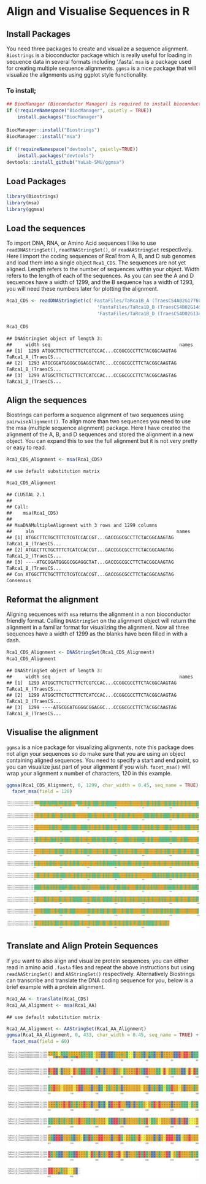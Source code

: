 Align and Visualise Sequences in R
================

## Install Packages

You need three packages to create and visualize a sequence alignment.
`Biostrings` is a bioconductor package which is really useful for
loading in sequence data in several formats including ‘.fasta’. `msa` is
a package used for creating multiple sequence alignments. `ggmsa` is a
nice package that will visualize the alignments using ggplot style
functionality.

### To install;

``` r
## BiocManager (Bioconductor Manager) is required to install bioconductor packages as they are hosted in their own repository not on CRAN.
if (!requireNamespace("BiocManager", quietly = TRUE))
    install.packages("BiocManager")

BiocManager::install("Biostrings")
BiocManager::install("msa")

if (!requireNamespace("devtools", quietly=TRUE))
    install.packages("devtools")
devtools::install_github("YuLab-SMU/ggmsa")
```

## Load Packages

``` r
library(Biostrings)
library(msa)
library(ggmsa)
```

## Load the sequences

To import DNA, RNA, or Amino Acid sequences I like to use
`readDNAStringSet()`, `readRNAStringSet()`, or `readAAStringSet`
respectively. Here I import the coding sequences of Rca1 from A, B, and
D sub genomes and load them into a single object `Rca1_CDS`. The
sequences are not yet aligned. Length refers to the number of sequences
within your object. Width refers to the length of each of the sequences.
As you can see the A and D sequences have a width of 1299, and the B
sequence has a width of 1293, you will need these numbers later for
plotting the alignment.

``` r
Rca1_CDS <- readDNAStringSet(c('FastaFiles/TaRca1B_A (TraesCS4A02G177600.1)_CDS.fasta',
                                 'FastaFiles/TaRca1B_B (TraesCS4B02G140200.2)_CDS.fasta',
                                 'FastaFiles/TaRca1B_D (TraesCS4D02G134900.1)_CDS.fasta'))

Rca1_CDS
```

    ## DNAStringSet object of length 3:
    ##     width seq                                               names               
    ## [1]  1299 ATGGCTTCTGCTTTCTCGTCCAC...CCGGCGCCTTCTACGGCAAGTAG TaRca1_A_(TraesCS...
    ## [2]  1293 ATGCGGATGGGGCGGAGGCTATC...CCGGCGCCTTCTACGGCAAGTAG TaRca1_B_(TraesCS...
    ## [3]  1299 ATGGCTTCTGCTTTCTCATCCAC...CCGGCGCCTTCTACGGCAAGTAG TaRca1_D_(TraesCS...

## Align the sequences

Biostrings can perform a sequence alignment of two sequences using
`pairwiseAlignment()`. To align more than two sequences you need to use
the msa (multiple sequence alignment) package. Here I have created the
alignment of the A, B, and D sequences and stored the alignment in a new
object. You can expand this to see the full alignment but it is not very
pretty or easy to read.

``` r
Rca1_CDS_Alignment <- msa(Rca1_CDS)
```

    ## use default substitution matrix

``` r
Rca1_CDS_Alignment
```

    ## CLUSTAL 2.1  
    ## 
    ## Call:
    ##    msa(Rca1_CDS)
    ## 
    ## MsaDNAMultipleAlignment with 3 rows and 1299 columns
    ##     aln                                                    names
    ## [1] ATGGCTTCTGCTTTCTCGTCCACCGT...GACCGGCGCCTTCTACGGCAAGTAG TaRca1_A_(TraesCS...
    ## [2] ATGGCTTCTGCTTTCTCATCCACCGT...GACCGGCGCCTTCTACGGCAAGTAG TaRca1_D_(TraesCS...
    ## [3] ----ATGCGGATGGGGCGGAGGCTAT...GACCGGCGCCTTCTACGGCAAGTAG TaRca1_B_(TraesCS...
    ## Con ATGGCTTCTGCTTTCTCGTCCACCGT...GACCGGCGCCTTCTACGGCAAGTAG Consensus

## Reformat the alignment

Aligning sequences with `msa` returns the alignment in a non
bioconductor friendly format. Calling `DNAStringSet` on the alignment
object will return the alignment in a familiar format for visualizing
the alignment. Now all three sequences have a width of 1299 as the
blanks have been filled in with a dash.

``` r
Rca1_CDS_Alignment <- DNAStringSet(Rca1_CDS_Alignment)
Rca1_CDS_Alignment
```

    ## DNAStringSet object of length 3:
    ##     width seq                                               names               
    ## [1]  1299 ATGGCTTCTGCTTTCTCGTCCAC...CCGGCGCCTTCTACGGCAAGTAG TaRca1_A_(TraesCS...
    ## [2]  1299 ATGGCTTCTGCTTTCTCATCCAC...CCGGCGCCTTCTACGGCAAGTAG TaRca1_D_(TraesCS...
    ## [3]  1299 ----ATGCGGATGGGGCGGAGGC...CCGGCGCCTTCTACGGCAAGTAG TaRca1_B_(TraesCS...

## Visualise the alignment

`ggmsa` is a nice package for visualizing alignments, note this package
does not align your sequences so do make sure that you are using an
object containing aligned sequences. You need to specify a start and end
point, so you can visualize just part of your alignment if you wish.
`facet_msa()` will wrap your alignment x number of characters, 120 in
this example.

``` r
ggmsa(Rca1_CDS_Alignment, 0, 1299, char_width = 0.45, seq_name = TRUE) +
  facet_msa(field = 120)
```

![](Align-and-Visualise-Sequences-in-R_files/figure-gfm/unnamed-chunk-6-1.png)<!-- -->

## Translate and Align Protein Sequences

If you want to also align and visualize protein sequences, you can
either read in amino acid `.fasta` files and repeat the above
instructions but using `readAAStringSet()` and `AAStringSet()`
respectively. Alternatively Biostrings can transcribe and translate the
DNA coding sequence for you, below is a brief example with a protein
alignment.

``` r
Rca1_AA <- translate(Rca1_CDS)
Rca1_AA_Alignment <- msa(Rca1_AA)
```

    ## use default substitution matrix

``` r
Rca1_AA_Alignment <- AAStringSet(Rca1_AA_Alignment)
ggmsa(Rca1_AA_Alignment, 0, 433, char_width = 0.45, seq_name = TRUE) +
  facet_msa(field = 60)
```

![](Align-and-Visualise-Sequences-in-R_files/figure-gfm/unnamed-chunk-7-1.png)<!-- -->

